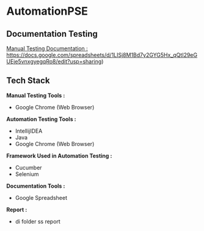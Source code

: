 # AutomationPSE
## Documentation Testing

[Manual Testing Documentation : ](https://docs.google.com/spreadsheets/d/1LISj8M1Bd7y2GYG5Hx_qQtI29eGUEje5vnxgyegqRo8/edit?usp=sharing)https://docs.google.com/spreadsheets/d/1LISj8M1Bd7y2GYG5Hx_qQtI29eGUEje5vnxgyegqRo8/edit?usp=sharing)


## Tech Stack

**Manual Testing Tools :** 

* Google Chrome (Web Browser)


**Automation Testing Tools :** 

* IntellijIDEA
* Java
* Google Chrome (Web Browser)

**Framework Used in Automation Testing :** 

* Cucumber
* Selenium

**Documentation Tools :** 

* Google Spreadsheet

**Report :**
* di folder ss report
